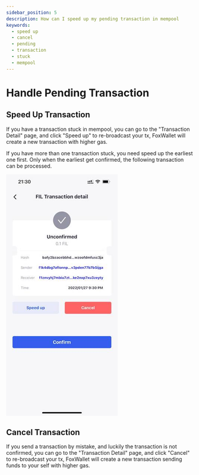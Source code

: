 ```yaml
---
sidebar_position: 5
description: How can I speed up my pending transaction in mempool
keywords:
  - speed up
  - cancel
  - pending
  - transaction
  - stuck
  - mempool
---
```


# Handle Pending Transaction

## Speed Up Transaction
If you have a transaction stuck in mempool, you can go to the "Transaction Detail" page, and click "Speed up" to re-broadcast your tx, FoxWallet will create a new transaction with higher gas.

If you have more than one transaction stuck, you need speed up the earliest one first. Only when the earliest get confirmed, the following transaction can be processed.

![](./img/pending.jpg)

## Cancel Transaction
If you send a transaction by mistake, and luckily the transaction is not confirmed, you can go to the "Transaction Detail" page, and click "Cancel" to re-broadcast your tx, FoxWallet will create a new transaction sending funds to your self with higher gas.



